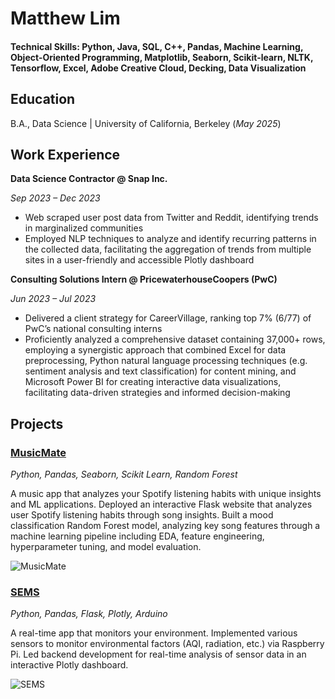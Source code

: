 # Matthew Lim

#### Technical Skills: Python, Java, SQL, C++, Pandas, Machine Learning, Object-Oriented Programming, Matplotlib, Seaborn, Scikit-learn, NLTK, Tensorflow, Excel, Adobe Creative Cloud, Decking, Data Visualization 

## Education			        		
B.A., Data Science | University of California, Berkeley (_May 2025_)

## Work Experience
**Data Science Contractor @ Snap Inc.**

_Sep 2023 – Dec 2023_
- Web scraped user post data from Twitter and Reddit, identifying trends in marginalized communities
- Employed NLP techniques to analyze and identify recurring patterns in the collected data, facilitating the aggregation of trends from multiple sites in a user-friendly and accessible Plotly dashboard

**Consulting Solutions Intern @ PricewaterhouseCoopers (PwC)**

_Jun 2023 – Jul 2023_
- Delivered a client strategy for CareerVillage, ranking top 7% (6/77) of PwC’s national consulting interns
- Proficiently analyzed a comprehensive dataset containing 37,000+ rows, employing a synergistic approach that combined Excel for data preprocessing, Python natural language processing techniques (e.g. sentiment analysis and text classification) for content mining, and Microsoft Power BI for creating interactive data visualizations, facilitating data-driven strategies and informed decision-making

## Projects
### [MusicMate](https://github.com/matthewlimm/musicmate)
_Python, Pandas, Seaborn, Scikit Learn, Random Forest_

A music app that analyzes your Spotify listening habits with unique insights and ML applications. Deployed an interactive Flask website that analyzes user Spotify listening habits through song insights. Built a mood classification Random Forest model, analyzing key song features through a machine learning pipeline including EDA, feature engineering, hyperparameter tuning, and model evaluation.

![MusicMate](/assets/img/music.gif)

### [SEMS](https://github.com/matthewlimm/SEMS)
_Python, Pandas, Flask, Plotly, Arduino_

A real-time app that monitors your environment. Implemented various sensors to monitor environmental factors (AQI, radiation, etc.) via Raspberry Pi. Led backend development for real-time analysis of sensor data in an interactive Plotly dashboard.

![SEMS](/assets/img/SEMS.gif)
